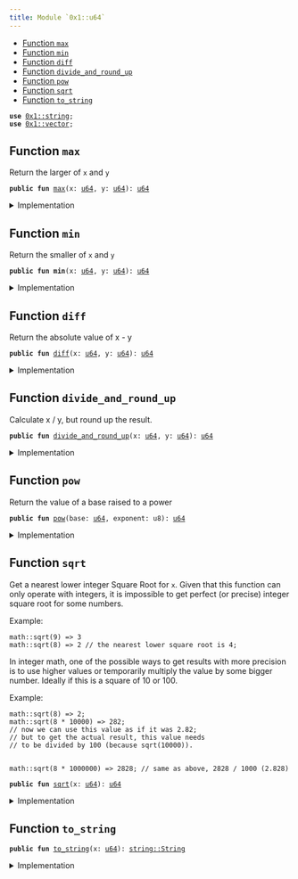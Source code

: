 ```yaml
---
title: Module `0x1::u64`
---
```




-  [Function `max`](#0x1_u64_max)
-  [Function `min`](#0x1_u64_min)
-  [Function `diff`](#0x1_u64_diff)
-  [Function `divide_and_round_up`](#0x1_u64_divide_and_round_up)
-  [Function `pow`](#0x1_u64_pow)
-  [Function `sqrt`](#0x1_u64_sqrt)
-  [Function `to_string`](#0x1_u64_to_string)


<pre><code><b>use</b> <a href="../move-stdlib/string.md#0x1_string">0x1::string</a>;
<b>use</b> <a href="../move-stdlib/vector.md#0x1_vector">0x1::vector</a>;
</code></pre>



<a name="0x1_u64_max"></a>

## Function `max`

Return the larger of <code>x</code> and <code>y</code>


<pre><code><b>public</b> <b>fun</b> <a href="../move-stdlib/u64.md#0x1_u64_max">max</a>(x: <a href="../move-stdlib/u64.md#0x1_u64">u64</a>, y: <a href="../move-stdlib/u64.md#0x1_u64">u64</a>): <a href="../move-stdlib/u64.md#0x1_u64">u64</a>
</code></pre>



<details>
<summary>Implementation</summary>


<pre><code><b>public</b> <b>fun</b> <a href="../move-stdlib/u64.md#0x1_u64_max">max</a>(x: <a href="../move-stdlib/u64.md#0x1_u64">u64</a>, y: <a href="../move-stdlib/u64.md#0x1_u64">u64</a>): <a href="../move-stdlib/u64.md#0x1_u64">u64</a> {
    std::macros::num_max!(x, y)
}
</code></pre>



</details>

<a name="0x1_u64_min"></a>

## Function `min`

Return the smaller of <code>x</code> and <code>y</code>


<pre><code><b>public</b> <b>fun</b> <b>min</b>(x: <a href="../move-stdlib/u64.md#0x1_u64">u64</a>, y: <a href="../move-stdlib/u64.md#0x1_u64">u64</a>): <a href="../move-stdlib/u64.md#0x1_u64">u64</a>
</code></pre>



<details>
<summary>Implementation</summary>


<pre><code><b>public</b> <b>fun</b> <b>min</b>(x: <a href="../move-stdlib/u64.md#0x1_u64">u64</a>, y: <a href="../move-stdlib/u64.md#0x1_u64">u64</a>): <a href="../move-stdlib/u64.md#0x1_u64">u64</a> {
    std::macros::num_min!(x, y)
}
</code></pre>



</details>

<a name="0x1_u64_diff"></a>

## Function `diff`

Return the absolute value of x - y


<pre><code><b>public</b> <b>fun</b> <a href="../move-stdlib/u64.md#0x1_u64_diff">diff</a>(x: <a href="../move-stdlib/u64.md#0x1_u64">u64</a>, y: <a href="../move-stdlib/u64.md#0x1_u64">u64</a>): <a href="../move-stdlib/u64.md#0x1_u64">u64</a>
</code></pre>



<details>
<summary>Implementation</summary>


<pre><code><b>public</b> <b>fun</b> <a href="../move-stdlib/u64.md#0x1_u64_diff">diff</a>(x: <a href="../move-stdlib/u64.md#0x1_u64">u64</a>, y: <a href="../move-stdlib/u64.md#0x1_u64">u64</a>): <a href="../move-stdlib/u64.md#0x1_u64">u64</a> {
    std::macros::num_diff!(x, y)
}
</code></pre>



</details>

<a name="0x1_u64_divide_and_round_up"></a>

## Function `divide_and_round_up`

Calculate x / y, but round up the result.


<pre><code><b>public</b> <b>fun</b> <a href="../move-stdlib/u64.md#0x1_u64_divide_and_round_up">divide_and_round_up</a>(x: <a href="../move-stdlib/u64.md#0x1_u64">u64</a>, y: <a href="../move-stdlib/u64.md#0x1_u64">u64</a>): <a href="../move-stdlib/u64.md#0x1_u64">u64</a>
</code></pre>



<details>
<summary>Implementation</summary>


<pre><code><b>public</b> <b>fun</b> <a href="../move-stdlib/u64.md#0x1_u64_divide_and_round_up">divide_and_round_up</a>(x: <a href="../move-stdlib/u64.md#0x1_u64">u64</a>, y: <a href="../move-stdlib/u64.md#0x1_u64">u64</a>): <a href="../move-stdlib/u64.md#0x1_u64">u64</a> {
    std::macros::num_divide_and_round_up!(x, y)
}
</code></pre>



</details>

<a name="0x1_u64_pow"></a>

## Function `pow`

Return the value of a base raised to a power


<pre><code><b>public</b> <b>fun</b> <a href="../move-stdlib/u64.md#0x1_u64_pow">pow</a>(base: <a href="../move-stdlib/u64.md#0x1_u64">u64</a>, exponent: u8): <a href="../move-stdlib/u64.md#0x1_u64">u64</a>
</code></pre>



<details>
<summary>Implementation</summary>


<pre><code><b>public</b> <b>fun</b> <a href="../move-stdlib/u64.md#0x1_u64_pow">pow</a>(base: <a href="../move-stdlib/u64.md#0x1_u64">u64</a>, exponent: u8): <a href="../move-stdlib/u64.md#0x1_u64">u64</a> {
    std::macros::num_pow!(base, exponent)
}
</code></pre>



</details>

<a name="0x1_u64_sqrt"></a>

## Function `sqrt`

Get a nearest lower integer Square Root for <code>x</code>. Given that this
function can only operate with integers, it is impossible
to get perfect (or precise) integer square root for some numbers.

Example:
```
math::sqrt(9) => 3
math::sqrt(8) => 2 // the nearest lower square root is 4;
```

In integer math, one of the possible ways to get results with more
precision is to use higher values or temporarily multiply the
value by some bigger number. Ideally if this is a square of 10 or 100.

Example:
```
math::sqrt(8) => 2;
math::sqrt(8 * 10000) => 282;
// now we can use this value as if it was 2.82;
// but to get the actual result, this value needs
// to be divided by 100 (because sqrt(10000)).


math::sqrt(8 * 1000000) => 2828; // same as above, 2828 / 1000 (2.828)
```


<pre><code><b>public</b> <b>fun</b> <a href="../move-stdlib/u64.md#0x1_u64_sqrt">sqrt</a>(x: <a href="../move-stdlib/u64.md#0x1_u64">u64</a>): <a href="../move-stdlib/u64.md#0x1_u64">u64</a>
</code></pre>



<details>
<summary>Implementation</summary>


<pre><code><b>public</b> <b>fun</b> <a href="../move-stdlib/u64.md#0x1_u64_sqrt">sqrt</a>(x: <a href="../move-stdlib/u64.md#0x1_u64">u64</a>): <a href="../move-stdlib/u64.md#0x1_u64">u64</a> {
    std::macros::num_sqrt!&lt;<a href="../move-stdlib/u64.md#0x1_u64">u64</a>, u128&gt;(x, 64)
}
</code></pre>



</details>

<a name="0x1_u64_to_string"></a>

## Function `to_string`



<pre><code><b>public</b> <b>fun</b> <a href="../move-stdlib/u64.md#0x1_u64_to_string">to_string</a>(x: <a href="../move-stdlib/u64.md#0x1_u64">u64</a>): <a href="../move-stdlib/string.md#0x1_string_String">string::String</a>
</code></pre>



<details>
<summary>Implementation</summary>


<pre><code><b>public</b> <b>fun</b> <a href="../move-stdlib/u64.md#0x1_u64_to_string">to_string</a>(x: <a href="../move-stdlib/u64.md#0x1_u64">u64</a>): String {
    std::macros::num_to_string!(x)
}
</code></pre>



</details>

